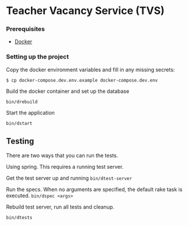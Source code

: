 # Teacher Vacancy Service (TVS)

### Prerequisites
 - [Docker](https://docs.docker.com/docker-for-mac)


### Setting up the project

Copy the docker environment variables and fill in any missing secrets:

```
$ cp docker-compose.dev.env.example docker-compose.dev.env
```

Build the docker container and set up the database

`bin/drebuild`


Start the application

`bin/dstart`

## Testing

There are two ways that you can run the tests.

Using spring. This requires a running test server.

Get the test server up and running
`bin/dtest-server`

Run the specs. When no arguments are specified, the default rake task is executed.
`bin/dspec <args>`


Rebuild test server, run all tests and cleanup.

`bin/dtests`
